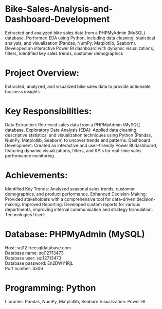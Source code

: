 # Bike-Sales-Analysis-and-Dashboard-Development
Extracted and analyzed bike sales data from a PHPMyAdmin (MySQL) database. Performed EDA using Python, including data cleaning, statistical analysis, and visualization (Pandas, NumPy, Matplotlib, Seaborn). Developed an interactive Power BI dashboard with dynamic visualizations, filters,  Identified key sales trends, customer demographics

# Project Overview:
Extracted, analyzed, and visualized bike sales data to provide actionable business insights.

# Key Responsibilities:
Data Extraction: Retrieved sales data from a PHPMyAdmin (MySQL) database.
Exploratory Data Analysis (EDA): Applied data cleaning, descriptive statistics, and visualization techniques using Python (Pandas, NumPy, Matplotlib, Seaborn) to uncover trends and patterns.
Dashboard Development: Created an interactive and user-friendly Power BI dashboard, featuring dynamic visualizations, filters, and KPIs for real-time sales performance monitoring.

# Achievements:
Identified Key Trends: Analyzed seasonal sales trends, customer demographics, and product performance.
Enhanced Decision-Making: Provided stakeholders with a comprehensive tool for data-driven decision-making.
Improved Reporting: Developed custom reports for various departments, improving internal communication and strategy formulation.
Technologies Used:

# Database: PHPMyAdmin (MySQL)
Host: sql12.freesqldatabase.com\
Database name: sql12713473\
Database user: sql12713473\
Database password: En2DWY1RjL\
Port number: 3306

# Programming: Python
Libraries: Pandas, NumPy, Matplotlib, Seaborn
Visualization: Power BI
